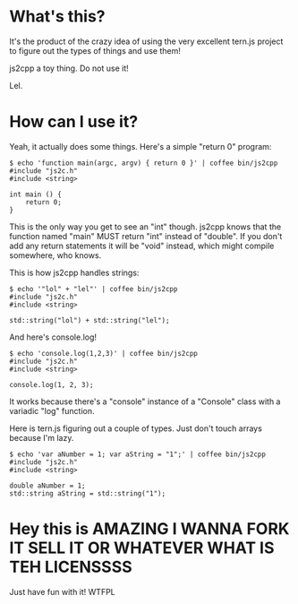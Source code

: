 

# What's this?

It's the product of the crazy idea of using the very excellent tern.js project to figure out the types of things and use them!

js2cpp a toy thing. Do not use it!

Lel.

# How can I use it?

Yeah, it actually does some things. Here's a simple "return 0" program:

    $ echo 'function main(argc, argv) { return 0 }' | coffee bin/js2cpp
    #include "js2c.h"
    #include <string>
    
    int main () {
        return 0;
    }

This is the only way you get to see an "int" though. js2cpp knows that the function named "main" MUST return "int" instead of "double". If you don't add any return statements it will be "void" instead, which might compile somewhere, who knows.

This is how js2cpp handles strings:

    $ echo '"lol" + "lel"' | coffee bin/js2cpp
    #include "js2c.h"
    #include <string>

    std::string("lol") + std::string("lel");

And here's console.log!

    $ echo 'console.log(1,2,3)' | coffee bin/js2cpp
    #include "js2c.h"
    #include <string>
    
    console.log(1, 2, 3);

It works because there's a "console" instance of a "Console" class with a variadic "log" function.

Here is tern.js figuring out a couple of types. Just don't touch arrays because I'm lazy.

    $ echo 'var aNumber = 1; var aString = "1";' | coffee bin/js2cpp
    #include "js2c.h"
    #include <string>
    
    double aNumber = 1;
    std::string aString = std::string("1");


# Hey this is AMAZING I WANNA FORK IT SELL IT OR WHATEVER WHAT IS TEH LICENSSSS

Just have fun with it! WTFPL

